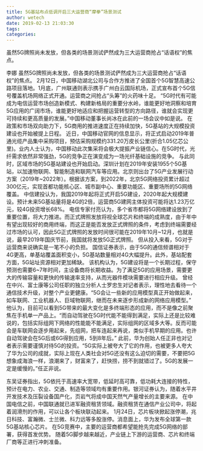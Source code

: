 ```yaml
---
title: 5G基站布点低调开启三大运营商“摩拳”场景测试
author: wetech
date: 2019-02-13 21:03:30
tags: 
categories: 
---
```

虽然5G牌照尚未发放，但各类的场景测试俨然成为三大运营商抢占“话语权”的焦点。
<!-- more -->
李娜
虽然5G牌照尚未发放，但各类的场景测试俨然成为三大运营商抢占“话语权”的焦点。
2月12日，中国移动湖北公司与合作方推进了全国首个5G智慧高速公路项目落地。1月底，广州联通则表示携手广州白云国际机场，正式宣布首个5G信号覆盖机场网络正式开通。运营商之间抢占“头筹”的火药味十足。
“5G时代有可能成为电信运营市场创造新模式、构建新格局的重要分水岭，谁能更好地洞察和培育5G应用的广阔市场，谁能更好地适应和把握运营转型的方向路径，谁就会实现更可持续和更高质量的发展。”中国移动董事长尚冰在此前的一场会议中如是说。
在政策和市场双向助力下，5G商用的推进速度正在持续加快，5G基站的大规模投资建设也开始被提上日程。
近日，中国移动官网的信息显示，将正式启动2019年普通光缆产品集中采购项目，预估采购规模约331.20万皮长公里(折合1.05亿芯公里)。业内人士认为，中国移动此次集采将会极大提振产业链信心。在5G时代，光纤需求依然非常强劲，5G的竞争正在演变成为一场光纤基础设施的竞争。
与此同时，区域市场的5G基站建设也开始启动。深圳计划在2019年安装1955个5G基站，以加速物联网、智能制造和联网汽车等应用。北京则出台了5G产业发展行动方案（2019年~2022年）。根据该方案，到2022年，北京5G网络投资累计超过300亿元，实现首都功能核心区、城市副中心、重要功能区、重要场所的5G网络覆盖。
中信建投认为，我国2019年起将正式开启5G建设，2020年起大规模建设。预计未来5G基站量将是4G的2倍，运营商5G建网主体投资可能将达1.23万亿元，较4G投资增长68%。
电信专家付亮认为，多个省市都将5G网络建设放到了重要位置，将大力推进。而正式牌照发放将视全球芯片和终端的成熟度，由于年中有望出现较好的商用终端，而这正是能否发放正式牌照的条件，考虑到终端需要经过市场的认可，因此5G正式牌照的发放时间很可能在2019年10月~12月，也就是说，最早2019年国庆节前，我国就将发放5G正式牌照。
但从投入来看，5G对于运营商来说确实是一笔不小的负担。
国信证券表示，由于5G的通信频谱相对于4G更高，单基站覆盖面积变小，5G基站数量相对4G大幅提升。此外，基站配套方面，5G站址资源相对更加稀缺。
该机构认为，5G建设将是一个长期过程，保守预测也需要6~7年时间，主设备商将长期收益。为了满足5G的应用场景，需要更大的传输容量和更快的传输速率支持，从而光器件模块需要进行相应升级。
曾经在中兴、富士康等公司任职的独立分析人士罗忠生对记者表示，理性地去看待一个通信技术升级，对整个产业更健康。“5G会让一些新的应用模型真正开始做起来，如车联网、工业机器人、巨域物联网，继而在未来逐步形成新的网络应用模型。”
他认为，目前可以看到5G带来的最大变化是多终端形态的应用，而不是像之前聚焦在手机单一产品上。“而自动驾驶在5G时代能不能得到满足，实际上还是比较难说的，包括实际组网下网络的性能能不能满足，实际组网的区域多大等。反而可能会是车联网会逐步用起来，先组网，把车连起来再说，类似手机早期的应用。也许自动驾驶会在5G后或6G得到应用，5到8年后。”
此前，华为创始人任正非也对记者表示需要谨慎对待5G的投资。“5G实际上被夸大了它的作用，也被更多人夸大了华为公司的成就，实际上现在人类社会对5G还没有这么迫切的需要，不要把5G想象成海浪一样，浪潮来了，财富来了，赶快捞，捞不到就错过了。5G的发展一定是缓慢的。”任正非说。
 
 
东吴证券指出，5G依托于高速率大宽带，低延时高可靠，低功耗大连接的特性，预计在电力、农业、交通、制造等领域均有重要作用。银河证券认为，随着水平井开发技术及压裂设备国产化，页岩气将成中国天然气产量增长的主要来源。
在中国电信之前，中国联通就已进军融资租赁领域。融资租赁在通信产业公司中，将起着润滑剂的作用，可以让各个板块联动起来。
1月24日，芯片板块掀起涨停潮，兆日科技、富瀚微、士兰微、科力远等多股涨停。消息面上，华为发布全球第一款5G基站核心芯片。
在5G竞赛中，主要的运营商都希望能抢先完成5G网络的部署，获得首发优势。
随着5G脚步越来越近，产业链上下游的运营商、芯片和终端厂商等正进行冲刺准备。
